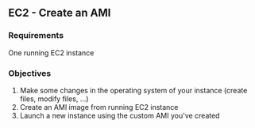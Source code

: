 ## EC2 - Create an AMI

### Requirements

One running EC2 instance

### Objectives

1. Make some changes in the operating system of your instance (create files, modify files, ...)
2. Create an AMI image from running EC2 instance
3. Launch a new instance using the custom AMI you've created
